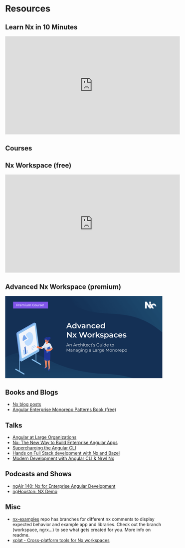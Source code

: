 # Resources

## Learn Nx in 10 Minutes

<iframe width="560" height="315" src="https://www.youtube.com/embed/mVKMse-gFBI" frameborder="0" allow="accelerometer; autoplay; encrypted-media; gyroscope; picture-in-picture" allowfullscreen></iframe>

## Courses

## Nx Workspace (free)

<iframe width="560" height="315" src="https://www.youtube.com/embed/2mYLe9Kp9VM" frameborder="0" allow="accelerometer; autoplay; encrypted-media; gyroscope; picture-in-picture" allowfullscreen></iframe>

## Advanced Nx Workspace (premium)

[![Advanced Nx Workspace](./advanced-nx-workspace-course.png)](https://nxplaybook.com/p/advanced-nx-workspaces)

## Books and Blogs

- [Nx blog posts](https://blog.nrwl.io/nx/home)
- [Angular Enterprise Monorepo Patterns Book (free)](https://go.nrwl.io/angular-enterprise-monorepo-patterns-new-book?utm_campaign=Book%3A%20Monorepo%20Patterns%2C%20Jan%202019&utm_source=Github&utm_medium=Banner%20Ad)

## Talks

- [Angular at Large Organizations](https://www.youtube.com/watch?v=piQ0EZhtus0)
- [Nx: The New Way to Build Enterprise Angular Apps](https://www.youtube.com/watch?v=xo-1SDmvM8Y)
- [Supercharging the Angular CLI](https://www.youtube.com/watch?v=bMkKz8AedHc)
- [Hands on Full Stack development with Nx and Bazel](https://www.youtube.com/watch?v=1KDDIhcQORM)
- [Modern Development with Angular CLI & Nrwl Nx](https://www.youtube.com/watch?v=tE8sUAfKI3g)

## Podcasts and Shows

- [ngAir 140: Nx for Enterprise Angular Development](https://www.youtube.com/watch?v=qYNiOKDno_I)
- [ngHouston: NX Demo](https://www.youtube.com/watch?v=E_UlU2Yv4G0)

## Misc

- [nx-examples](https://github.com/nrwl/nx-examples) repo has branches for different nx comments to display expected behavior and example app and libraries. Check out the branch (workspace, ngrx...) to see what gets created for you. More info on readme.
- [xplat - Cross-platform tools for Nx workspaces](https://nstudio.io/xplat/)
